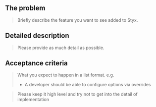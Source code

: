 <!--
Hey there and thank you for using issue tracker! :+1:

We realise there is a lot of information requested here. We ask only that you do your best to provide as much as possible so we can better help.

- Read the [contributing guidelines](https://github.com/HotelsDotCom/styx/blob/master/CONTRIBUTING.md)
- Ensure the issue isn't already reported
- It's helpful to use the bug or enhancement label

Thanks.
-->

## The problem
> Briefly describe the feature you want to see added to Styx.

## Detailed description
> Please provide as much detail as possible.

## Acceptance criteria
> What you expect to happen in a list format.
> e.g.
> * A developer should be able to configure options via overrides

> Please keep it high level and try not to get into the detail of implementation
